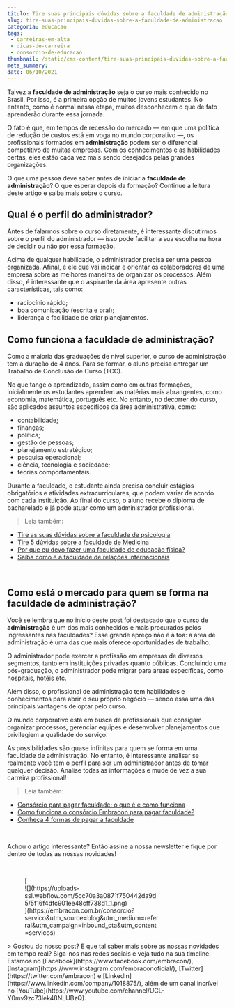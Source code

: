 ```yaml
---
titulo: Tire suas principais dúvidas sobre a faculdade de administração
slug: tire-suas-principais-duvidas-sobre-a-faculdade-de-administracao
categoria: educacao
tags:
 - carreiras-em-alta
 - dicas-de-carreira
 - consorcio-de-educacao
thumbnail: /static/cms-content/tire-suas-principais-duvidas-sobre-a-faculdade-de-administracao.jpeg
meta_summary: 
date: 06/10/2021
---
```

Talvez a **faculdade de administração** seja o curso mais conhecido no Brasil. Por isso, é a primeira opção de muitos jovens estudantes. No entanto, como é normal nessa etapa, muitos desconhecem o que de fato aprenderão durante essa jornada.

O fato é que, em tempos de recessão do mercado — em que uma política de redução de custos está em voga no mundo corporativo —, os profissionais formados em **administração** podem ser o diferencial competitivo de muitas empresas. Com os conhecimentos e as habilidades certas, eles estão cada vez mais sendo desejados pelas grandes organizações.

O que uma pessoa deve saber antes de iniciar a **faculdade de administração**? O que esperar depois da formação? Continue a leitura deste artigo e saiba mais sobre o curso.

Qual é o perfil do administrador?
---------------------------------

Antes de falarmos sobre o curso diretamente, é interessante discutirmos sobre o perfil do administrador — isso pode facilitar a sua escolha na hora de decidir ou não por essa formação.

Acima de qualquer habilidade, o administrador precisa ser uma pessoa organizada. Afinal, é ele que vai indicar e orientar os colaboradores de uma empresa sobre as melhores maneiras de organizar os processos. Além disso, é interessante que o aspirante da área apresente outras características, tais como:

- raciocínio rápido;
- boa comunicação (escrita e oral);
- liderança e facilidade de criar planejamentos.

Como funciona a faculdade de administração?
-------------------------------------------

Como a maioria das graduações de nível superior, o curso de administração tem a duração de 4 anos. Para se formar, o aluno precisa entregar um Trabalho de Conclusão de Curso (TCC).

No que tange o aprendizado, assim como em outras formações, inicialmente os estudantes aprendem as matérias mais abrangentes, como economia, matemática, português etc. No entanto, no decorrer do curso, são aplicados assuntos específicos da área administrativa, como:

- contabilidade;
- finanças;
- política;
- gestão de pessoas;
- planejamento estratégico;
- pesquisa operacional;
- ciência, tecnologia e sociedade;
- teorias comportamentais.

Durante a faculdade, o estudante ainda precisa concluir estágios obrigatórios e atividades extracurriculares, que podem variar de acordo com cada instituição. Ao final do curso, o aluno recebe o diploma de bacharelado e já pode atuar como um administrador profissional.

> Leia também:

- [Tire as suas dúvidas sobre a faculdade de psicologia](https://www.embracon.com.br/blog/tire-as-suas-duvidas-sobre-a-faculdade-de-psicologia)
- [Tire 5 dúvidas sobre a faculdade de Medicina](https://www.embracon.com.br/blog/tire-5-duvidas-sobre-a-faculdade-de-medicina)
- [Por que eu devo fazer uma faculdade de educação física?](https://www.embracon.com.br/blog/por-que-eu-devo-fazer-uma-faculdade-de-educacao-fisica)
- [Saiba como é a faculdade de relações internacionais](https://www.embracon.com.br/blog/saiba-como-e-a-faculdade-de-relacoes-internacionais)

‍

Como está o mercado para quem se forma na faculdade de administração?
---------------------------------------------------------------------

Você se lembra que no início deste post foi destacado que o curso de **administração** é um dos mais conhecidos e mais procurados pelos ingressantes nas faculdades? Esse grande apreço não é à toa: a área de administração é uma das que mais oferece oportunidades de trabalho.

O administrador pode exercer a profissão em empresas de diversos segmentos, tanto em instituições privadas quanto públicas. Concluindo uma pós-graduação, o administrador pode migrar para áreas específicas, como hospitais, hotéis etc.

Além disso, o profissional de administração tem habilidades e conhecimentos para abrir o seu próprio negócio — sendo essa uma das principais vantagens de optar pelo curso.

O mundo corporativo está em busca de profissionais que consigam organizar processos, gerenciar equipes e desenvolver planejamentos que privilegiem a qualidade do serviço.

As possibilidades são quase infinitas para quem se forma em uma faculdade de administração. No entanto, é interessante analisar se realmente você tem o perfil para ser um administrador antes de tomar qualquer decisão. Analise todas as informações e mude de vez a sua carreira profissional!

> Leia também:

- [Consórcio para pagar faculdade: o que é e como funciona](https://www.embracon.com.br/blog/consorcio-embracon-para-pagar-faculdade)
- [Como funciona o consórcio Embracon para pagar faculdade?](https://www.embracon.com.br/blog/como-funciona-o-consorcio-embracon-para-pagar-faculdade)
- [Conheça 4 formas de pagar a faculdade](https://www.embracon.com.br/blog/conheca-4-formas-de-pagar-a-faculdade)

‍

Achou o artigo interessante? Então assine a nossa newsletter e fique por dentro de todas as nossas novidades!

‍

<figure class="w-richtext-figure-type-image w-richtext-align-center" style="max-width:310px">[<div>![](https://uploads-ssl.webflow.com/5cc70a3a0871f750442da9d5/5f16f4dfc901ee48cff738d1_1.png)</div>](https://embracon.com.br/consorcio?servico&utm_source=blog&utm_medium=referral&utm_campaign=inbound_cta&utm_content=servicos)</figure>> Gostou do nosso post? E que tal saber mais sobre as nossas novidades em tempo real? Siga-nos nas redes sociais e veja tudo na sua timeline. Estamos no [Facebook](https://www.facebook.com/embracon/), [Instagram](https://www.instagram.com/embraconoficial/), [Twitter](https://twitter.com/embracon) e [LinkedIn](https://www.linkedin.com/company/1018875/), além de um canal incrível no [YouTube](https://www.youtube.com/channel/UCL-Y0mv9zc73Iek48NLUBzQ).

‍
